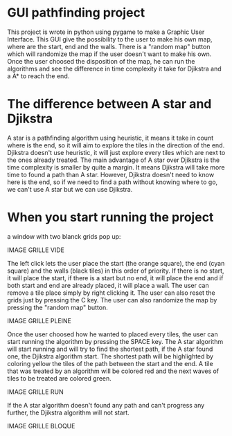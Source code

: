 # GUI pathfinding project
This project is wrote in python using pygame to make a Graphic User Interface. This GUI give the possibility to the user to make his own map, where are the start, end and the walls. There is a "random map" button which will randomize the map if the user doesn't want to make his own. Once the user choosed the disposition of the map, he can run the algorithms and see the difference in time complexity it take for Djikstra and a A* to reach the end.

# The difference between A star and Djikstra

A star is a pathfinding algorithm using heuristic, it means it take in count where is the end, so it will aim to explore the tiles in the direction of the end.
Djikstra doesn't use heuristic, it will just explore every tiles which are next to the ones already treated.
The main advantage of A star over Djikstra is the time complexity is smaller by quite a margin. 
It means Djikstra will take more time to found a path than A star.
However, Djikstra doesn't need to know here is the end, so if we need to find a path without knowing where to go, we can't use A star but we can use Djikstra.


# When you start running the project 
a window with two blanck grids pop up:


IMAGE GRILLE VIDE

The left click lets the user place the start (the orange square), the end (cyan square) and the walls (black tiles) in this order of priority. 
If there is no start, it will place the start, if there is a start but no end, it will place the end and if both start and end are already placed, it will place a wall.
The user can remove a tile place simply by right clicking it. 
The user can also reset the grids just by pressing the C key.
The user can also randomize the map by pressing the "random map" button.


IMAGE GRILLE PLEINE

Once the user choosed how he wanted to placed every tiles, the user can start running the algorithm by pressing the SPACE key. 
The A star algorithm will start running and will try to find the shortest path, if the A star found one, the Djikstra algorithm start.
The shortest path will be highlighted by coloring yellow the tiles of the path between the start and the end.
A tile that was treated by an algorithm will be colored red and the next waves of tiles to be treated are colored green.


IMAGE GRILLE RUN

If the A star algorithm doesn't found any path and can't progress any further, the Djikstra algorithm will not start.

IMAGE GRILLE BLOQUE
 





